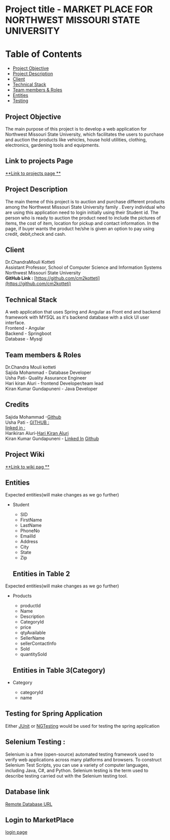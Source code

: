 # Project title - MARKET PLACE FOR NORTHWEST MISSOURI STATE UNIVERSITY

# Table of Contents
- [Project Objective](#objective)
- [Project Description](#description)
- [Client](#client)
- [Technical Stack](#stack)
- [Team members & Roles](#roles)
- [Entities](#entities)
- [Testing](#testing)

## Project Objective <a name="objective"></a>
 The main purpose of this project is to develop a web application for Northwest Missouri State University, which facilitates the users to purchase and auction the products like vehicles, house hold utilities, clothing, electronics, gardening tools and equipments.
 
## Link to projects Page

[**Link to projects page **](https://github.com/harichowdary-aluri/gdp_1-project/projects)


## Project Description <a name="description"></a>
The main theme of this project is to auction and purchase different products among the Northwest Missouri State University family . Every individual who are using this application need to login initially using their Student id. The person who is ready to auction the product need to include the pictures of items, the cost of item, location for pickup and contact information. In the page, if buyer wants the product he/she is  given an option to pay using credit, debit,check and cash. 

## Client <a name="client"></a>
Dr.ChandraMouli Kotteti </br>
Assistant Professor, School of Computer Science and Information Systems</br>
Northwest Missouri State University</br>
<b>GitHub Link : </b> [https://github.com/cm2kotteti](https://github.com/cm2kotteti)


## Technical Stack <a name="stack"></a>
A web application that uses Spring and Angular as Front end and backend  framework with MYSQL as it's backend database with a slick UI user interface.</br>
Frontend - Angular </br>
Backend - Springboot </br>
Database - Mysql </br>

## Team members & Roles <a name="roles"></a>
Dr.Chandra Mouli kotteti </br>
Sajida Mohammad - Database Developer</br>
Usha Pati- Quality Assurance Engineer</br>
Hari kiran Aluri - frontend Developer/team lead</br>
Kiran Kumar Gundapuneni - Java Developer

## Credits
Sajida Mohammad -[Github](https://github.com/MSajida)</br> 
Usha Pati - [GITHUB : ](https://github.com/ushareddypati)</br>
[linked in : ](https://www.linkedin.com/in/usha-pati-96374323a)</br>
Harikiran Aluri-[Hari Kiran Aluri](https://www.linkedin.com/in/hari-kiran-626715193)</br>
Kiran Kumar Gundapuneni - [Linked In](https://www.linkedin.com/in/kiran-gundapuneni-35b01320b/) [Github](https://github.com/kirangundapuneni)

## Project Wiki

[**Link to wiki pag **](https://github.com/harichowdary-aluri/gdp_1-project/wiki/)
 
 ## Entities <a name="entities"></a>
Expected entities(will make changes as we go further)
- Student
   - SID
   - FirstName 
   - LastName
   - PhoneNo
   - EmailId
   - Address
   - City
   - State
   - Zip
   
   ## Entities in Table 2
Expected entities(will make changes as we go further)
- Products
   - productId
   - Name 
   - Description
   - CategoryId
   - price
   - qtyAvailable
   - SellerName
   - sellerContactInfo
   - Sold
   - quantitySold
   
   ## Entities in Table 3(Category)
 - Category
   - categoryId
   - name   
   
  ## Testing for Spring Application <a name="testing"></a>
   Either [JUnit](https://junit.org/junit4/) or [NGTesting](https://testng.org/doc/) would be used for testing the spring application

  ## Selenium Testing :
  
  Selenium is a free (open-source) automated testing framework used to verify web applications across many platforms and browsers. To construct Selenium Test   Scripts, you can use a variety of computer languages, including Java, C#, and Python. Selenium testing is the term used to describe testing carried out with the Selenium testing tool.

  ## Database link 
[Remote Database URL]([https://www.freesqldatabase.com/](https://us-east-2.console.aws.amazon.com/rds/home?ad=c&cp=bn&p=rds&region=us-east-2#database:id=database-1;is-cluster=false))

  ## Login to MarketPlace
[login page](https://github.com/harichowdary-aluri/gdp_1-project/blob/main/app/login/login.component.html)

